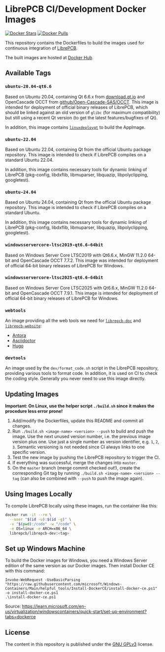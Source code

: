 # LibrePCB CI/Development Docker Images

[![Docker Stars](https://img.shields.io/docker/stars/librepcb/librepcb-dev.svg)](https://hub.docker.com/r/librepcb/librepcb-dev/)
[![Docker Pulls](https://img.shields.io/docker/pulls/librepcb/librepcb-dev.svg)](https://hub.docker.com/r/librepcb/librepcb-dev/)

This repository contains the Dockerfiles to build the images used for
continuous integration of [LibrePCB](https://github.com/LibrePCB/LibrePCB).

The built images are hosted at
[Docker Hub](https://hub.docker.com/r/librepcb/librepcb-dev/).


## Available Tags

### `ubuntu-20.04-qt6.6`

Based on Ubuntu 20.04, containing Qt 6.6.x from
[download.qt.io](https://download.qt.io) and OpenCascade OCCT from
[github/Open-Cascade-SAS/OCCT](https://github.com/Open-Cascade-SAS/OCCT).
This image is intended for deployment of official binary releases of LibrePCB,
which should be linked against an old version of `glibc` (for maximum
compatibility) but still using a recent Qt version (to get the latest
features/bugfixes of Qt).

In addition, this image contains
[`linuxdeployqt`](https://github.com/probonopd/linuxdeployqt) to build the
AppImage.

### `ubuntu-22.04`

Based on Ubuntu 22.04, containing Qt from the official Ubuntu package
repository. This image is intended to check if LibrePCB compiles on a standard
Ubuntu 22.04.

In addition, this image contains necessary tools for dynamic linking of
LibrePCB (pkg-config, libdxflib, libmuparser, libquazip, libpolyclipping,
googletest).

### `ubuntu-24.04`

Based on Ubuntu 24.04, containing Qt from the official Ubuntu package
repository. This image is intended to check if LibrePCB compiles on a standard
Ubuntu.

In addition, this image contains necessary tools for dynamic linking of
LibrePCB (pkg-config, libdxflib, libmuparser, libquazip, libpolyclipping,
googletest).

### `windowsservercore-ltsc2019-qt6.6-64bit`

Based on Windows Server Core LTSC2019 with Qt6.6.x, MinGW 11.2.0 64-bit
and OpenCascade OCCT 7.7.2. This image was intended for deployment of official
64-bit binary releases of LibrePCB for Windows.

### `windowsservercore-ltsc2025-qt6.6-64bit`

Based on Windows Server Core LTSC2025 with Qt6.6.x, MinGW 11.2.0 64-bit
and OpenCascade OCCT 7.9.1. This image is intended for deployment of official
64-bit binary releases of LibrePCB for Windows.

### `webtools`

An image providing all the web tools we need for
[`librepcb-doc`](https://github.com/LibrePCB/librepcb-doc) and
[`librepcb-website`](https://github.com/LibrePCB/librepcb-website):

* [Antora](https://antora.org/)
* [Asciidoctor](https://asciidoctor.org/)
* [Hugo](https://gohugo.io)

### `devtools`

An image used by the `dev/format_code.sh` script in the LibrePCB repository,
providing various tools to format code. In addition, it is used on CI to
check the coding style. Generally you never need to use this image directly.


## Updating Images

**Important: On Linux, use the helper script `./build.sh` since it makes the
procedure less error prone!**

1. Add/modify the Dockerfiles, update this README and commit all changes.
2. Run `./build.sh <image-name> <version> --push` to build and push the image.
   Use the next unused version number, i.e. the previous image version plus one.
   Use just a single number as version identifier, e.g. `1`, `2`, `3`. Semantic
   versioning is not needed since CI always links to one specific version.
3. Test the new image by pushing the LibrePCB repository to trigger the CI.
4. If everything was successful, merge the changes into `master`.
5. On the `master` branch (merge commit checked out!), create the corresponding
   Git tag by running `./build.sh <image-name> <version> --tag` (can also be
   combined with `--push` to push the image again).


## Using Images Locally

To compile LibrePCB locally using these images, run the container like this:

```bash
docker run -it --rm \
  --user "$(id -u):$(id -g)" \
  -v "$(pwd):/code" -w "/code" \
  -e OS=linux -e ARCH=x86_64 \
  librepcb/librepcb-dev:<tag>
```


## Set up Windows Machine

To build the Docker images for Windows, you need a Windows Server edition of
the same version as our Docker images. Then install Docker CE with this command:

    Invoke-WebRequest -UseBasicParsing "https://raw.githubusercontent.com/microsoft/Windows-Containers/Main/helpful_tools/Install-DockerCE/install-docker-ce.ps1" -o install-docker-ce.ps1
    .\install-docker-ce.ps1

Source: https://learn.microsoft.com/en-us/virtualization/windowscontainers/quick-start/set-up-environment?tabs=dockerce


## License

The content in this repository is published under the
[GNU GPLv3](http://www.gnu.org/licenses/gpl-3.0.html) license.
